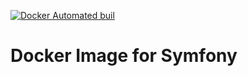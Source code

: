 [![Docker Automated buil](https://img.shields.io/docker/automated/jrottenberg/ffmpeg.svg)](https://hub.docker.com/r/dankempster/symfony-re/)

# Docker Image for Symfony

